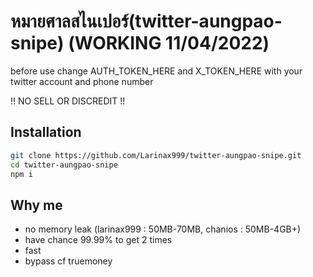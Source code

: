 # หมายศาลสไนเปอร์(twitter-aungpao-snipe) (WORKING 11/04/2022)

before use change AUTH_TOKEN_HERE and X_TOKEN_HERE with your twitter account and phone number

!! NO SELL OR DISCREDIT !!

## Installation
```sh
git clone https://github.com/Larinax999/twitter-aungpao-snipe.git
cd twitter-aungpao-snipe
npm i
```

## Why me

- no memory leak (larinax999 : 50MB-70MB, chanios : 50MB-4GB+)
- have chance 99.99% to get 2 times
- fast
- bypass cf truemoney

